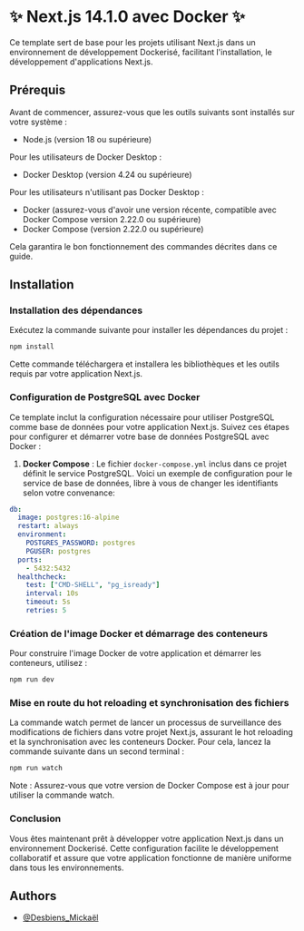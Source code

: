 # ✨ Next.js 14.1.0 avec Docker ✨

Ce template sert de base pour les projets utilisant Next.js dans un environnement de développement Dockerisé, facilitant l'installation, le développement d'applications Next.js.

## Prérequis

Avant de commencer, assurez-vous que les outils suivants sont installés sur votre système :

- Node.js (version 18 ou supérieure)

Pour les utilisateurs de Docker Desktop :

- Docker Desktop (version 4.24 ou supérieure)

Pour les utilisateurs n'utilisant pas Docker Desktop :

- Docker (assurez-vous d'avoir une version récente, compatible avec Docker Compose version 2.22.0 ou supérieure)
- Docker Compose (version 2.22.0 ou supérieure)

Cela garantira le bon fonctionnement des commandes décrites dans ce guide.

## Installation

### Installation des dépendances

Exécutez la commande suivante pour installer les dépendances du projet :

```bash
npm install
```

Cette commande téléchargera et installera les bibliothèques et les outils requis par votre application Next.js.

### Configuration de PostgreSQL avec Docker

Ce template inclut la configuration nécessaire pour utiliser PostgreSQL comme base de données pour votre application Next.js. Suivez ces étapes pour configurer et démarrer votre base de données PostgreSQL avec Docker :

1. **Docker Compose** : Le fichier `docker-compose.yml` inclus dans ce projet définit le service PostgreSQL. Voici un exemple de configuration pour le service de base de données, libre à vous de changer les identifiants selon votre convenance:

```yaml
db:
  image: postgres:16-alpine
  restart: always
  environment:
    POSTGRES_PASSWORD: postgres
    PGUSER: postgres
  ports:
    - 5432:5432
  healthcheck:
    test: ["CMD-SHELL", "pg_isready"]
    interval: 10s
    timeout: 5s
    retries: 5
```

### Création de l'image Docker et démarrage des conteneurs

Pour construire l'image Docker de votre application et démarrer les conteneurs, utilisez :

```bash
npm run dev
```

### Mise en route du hot reloading et synchronisation des fichiers

La commande watch permet de lancer un processus de surveillance des modifications de fichiers dans votre projet Next.js, assurant le hot reloading et la synchronisation avec les conteneurs Docker.
Pour cela, lancez la commande suivante dans un second terminal :

```bash
npm run watch
```

Note : Assurez-vous que votre version de Docker Compose est à jour pour utiliser la commande watch.

### Conclusion

Vous êtes maintenant prêt à développer votre application Next.js dans un environnement Dockerisé. Cette configuration facilite le développement collaboratif et assure que votre application fonctionne de manière uniforme dans tous les environnements.

## Authors

- [@Desbiens_Mickaël](https://github.com/Desbiens-Mickael)
